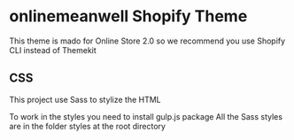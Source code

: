 # onlinemeanwell Shopify Theme

This theme is mado for Online Store 2.0 so we recommend you use Shopify CLI instead of Themekit

## CSS

This project use Sass to stylize the HTML

To work in the styles you need to install gulp.js package
All the Sass styles are in the folder styles at the root directory
